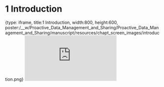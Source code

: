 # 1 Introduction
 
{type: iframe, title:1 Introduction, width:800, height:600, poster:/__w/Proactive_Data_Management_and_Sharing/Proactive_Data_Management_and_Sharing/manuscript/resources/chapt_screen_images/introduction.png}
![](http://hutchdatascience.org/Proactive_Data_Management_and_Sharing/introduction.html)
 

 
